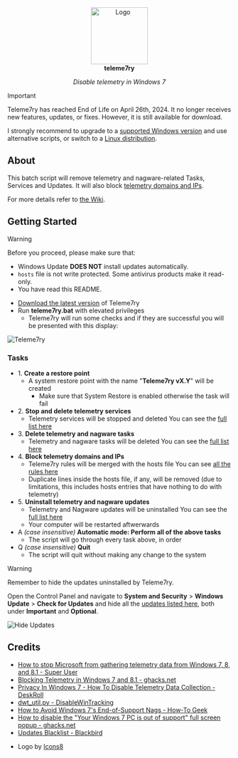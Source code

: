 <!-- markdownlint-disable-next-line MD041 -->
<div align="center">
  <img width="128" src="https://strappazzon.xyz/projects/teleme7ry/assets/img/favicon.png" alt="Logo">
</div>

<div align="center">
  <strong>teleme7ry</strong>
</div>

<p align="center">
  <em>Disable telemetry in Windows 7</em>
</p>

> [!IMPORTANT]
> Teleme7ry has reached End of Life on April 26th, 2024. It no longer receives new features, updates, or fixes. However, it is still available for download.
>
> I strongly recommend to upgrade to a [supported Windows version](https://learn.microsoft.com/en-us/windows/release-health/supported-versions-windows-client)
> and use alternative scripts, or switch to a [Linux distribution](https://distrowatch.com/).

## About

This batch script will remove telemetry and nagware-related Tasks, Services and Updates.
It will also block [telemetry domains and IPs](https://github.com/Strappazzon/teleme7ry/blob/-/src/rules.txt).

For more details refer to [the Wiki](https://github.com/Strappazzon/teleme7ry/wiki).

## Getting Started

> [!WARNING]
>
> Before you proceed, please make sure that:
>
> - Windows Update **DOES NOT** install updates automatically.
> - `hosts` file is not write protected. Some antivirus products make it read-only.
> - You have read this README.

- [Download the latest version](https://github.com/Strappazzon/teleme7ry/releases/latest) of Teleme7ry
- Run **teleme7ry.bat** with elevated privileges
  - Teleme7ry will run some checks and if they are successful you will be presented with this display:

![Teleme7ry](https://strappazzon.xyz/projects/teleme7ry/assets/img/screenshot/main.png)

### Tasks

- 1\. **Create a restore point**
  - A system restore point with the name "**Teleme7ry vX.Y**" will be created
    - Make sure that System Restore is enabled otherwise the task will fail
- 2\. **Stop and delete telemetry services**
  - Telemetry services will be stopped and deleted
    You can see the [full list here](https://github.com/Strappazzon/teleme7ry/wiki/Telemetry-Services)
- 3\. **Delete telemetry and nagware tasks**
  - Telemetry and nagware tasks will be deleted
    You can see the [full list here](https://github.com/Strappazzon/teleme7ry/wiki/Telemetry-and-nagware-Tasks)
- 4\. **Block telemetry domains and IPs**
  - Teleme7ry rules will be merged with the hosts file
    You can see [all the rules here](https://github.com/Strappazzon/teleme7ry/blob/master/rules.txt)
  - Duplicate lines inside the hosts file, if any, will be removed
    (due to limitations, this includes hosts entries that have nothing to do with telemetry)
- 5\. **Uninstall telemetry and nagware updates**
  - Telemetry and Nagware updates will be uninstalled
    You can see the [full list here](https://github.com/Strappazzon/teleme7ry/wiki/Telemetry-and-Nagware-Updates)
  - Your computer will be restarted aftwerwards
- A *(case insensitive)* **Automatic mode: Perform all of the above tasks**
  - The script will go through every task above, in order
- Q *(case insensitive)* **Quit**
  - The script will quit without making any change to the system

> [!WARNING]
>
> Remember to hide the updates uninstalled by Teleme7ry.
>
> Open the Control Panel and navigate to **System and Security** > **Windows Update** > **Check for Updates** and hide all the
> [updates listed here](https://github.com/Strappazzon/teleme7ry/wiki/Telemetry-and-Nagware-Updates), both under **Important** and **Optional**.
>
> ![Hide Updates](https://strappazzon.xyz/projects/teleme7ry/assets/img/screenshot/updates.png)

## Credits

- [How to stop Microsoft from gathering telemetry data from Windows 7, 8, and 8.1 - Super User](https://superuser.com/a/972506)
- [Blocking Telemetry in Windows 7 and 8.1 - ghacks.net](https://www.ghacks.net/2017/02/11/blocking-telemetry-in-windows-7-and-8-1/)
- [Privacy In Windows 7 - How To Disable Telemetry Data Collection - DeskRoll](https://deskroll.com/blog/article.php?id=Privacy_In_Windows_7_%E2%80%93_How_To_Disable_Telemetry_Data_Collection)
- [dwt_util.py - DisableWinTracking](https://github.com/10se1ucgo/DisableWinTracking/blob/master/dwt_util.py#L138)
- [How to Avoid Windows 7's End-of-Support Nags - How-To Geek](https://www.howtogeek.com/408556/how-to-avoid-windows-7s-end-of-support-nags/)
- [How to disable the "Your Windows 7 PC is out of support" full screen popup - ghacks.net](https://www.ghacks.net/2019/12/12/how-to-disable-the-your-windows-7-pc-is-out-of-support-full-screen-popop/)
- [Updates Blacklist - Blackbird](https://www.getblackbird.net/blacklist/updates/)

<!-- new list -->

- Logo by [Icons8](https://icons8.com/icon/64136/web-shield)
